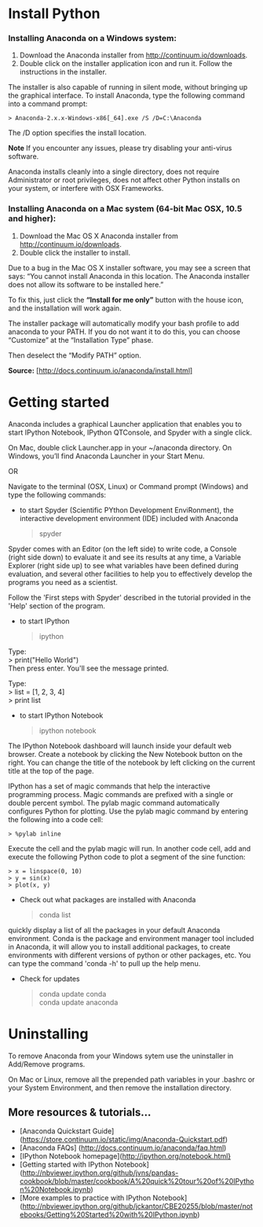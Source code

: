 Install Python
==============

### Installing Anaconda on a Windows system:

1. Download the Anaconda installer from http://continuum.io/downloads.
2. Double click on the installer application icon and run it. Follow the instructions in the installer.

The installer is also capable of running in silent mode, without bringing up the graphical interface. To install Anaconda, type the following command into a command prompt:

    > Anaconda-2.x.x-Windows-x86[_64].exe /S /D=C:\Anaconda

The /D option specifies the install location.

**Note**
If you encounter any issues, please try disabling your anti-virus software.

Anaconda installs cleanly into a single directory, does not require Administrator or
root privileges, does not affect other Python installs on your system, or interfere
with OSX Frameworks.

### Installing Anaconda on a Mac system (64-bit Mac OSX, 10.5 and higher):

1. Download the Mac OS X Anaconda installer from http://continuum.io/downloads. 
2. Double click the installer to install.

Due to a bug in the Mac OS X installer software, you may see a screen that says: 
“You cannot install Anaconda in this location. The Anaconda installer does not allow its software to be installed here.”

To fix this, just click the **“Install for me only”** button with the house icon, and the installation will work again.

The installer package will automatically modify your bash profile to add anaconda to your PATH. 
If you do not want it to do this, you can choose “Customize” at the “Installation Type” phase.

Then deselect the “Modify PATH” option.

**Source:** [http://docs.continuum.io/anaconda/install.html]


Getting started
===============

Anaconda includes a graphical Launcher application that enables you to start IPython Notebook, IPython QTConsole, and Spyder with a single click. 

On Mac, double click Launcher.app in your ~/anaconda directory.
On Windows, you’ll find Anaconda Launcher in your Start Menu.

OR

Navigate to the terminal (OSX, Linux) or Command prompt (Windows) and type the following commands:

* to start Spyder (Scientific PYthon Development EnviRonment), the interactive development environment (IDE) included with Anaconda

    > spyder

Spyder comes with an Editor (on the left side) to write code, a Console (right side down) to evaluate it and see its results at any time, a Variable Explorer (right side up) to see what variables have been defined during evaluation, and several other facilities to help you to effectively develop the programs you need as a scientist.

Follow the 'First steps with Spyder' described in the tutorial provided in the 'Help' section of the program. 

* to start IPython

    > ipython

Type:<br />
    > print("Hello World")<br />
Then press enter. You'll see the message printed.<br />

Type:<br />
    > list = [1, 2, 3, 4]<br />
    > print list<br />

* to start IPython Notebook

    > ipython notebook

The IPython Notebook dashboard will launch inside your default web browser. 
Create a notebook by clicking the New Notebook button on the right. You can change the title of the notebook by left clicking on the current title at the top of the page. 

IPython has a set of magic commands that help the interactive programming process. Magic commands are prefixed with a single or double percent symbol. The pylab magic command automatically configures Python for plotting. Use the pylab magic command by entering the following into a code cell:

    > %pylab inline

Execute the cell and the pylab magic will run. In another code cell, add and execute the following Python code to plot a segment of the sine function:
	
    > x = linspace(0, 10)
    > y = sin(x)
    > plot(x, y)

* Check out what packages are installed with Anaconda

    > conda list

quickly display a list of all the packages in your default Anaconda environment. 
Conda is the package and environment manager tool included in Anaconda, it will allow you to install additional packages, to create environments with different versions of python or other packages, etc.
You can type the command 'conda -h' to pull up the help menu.

* Check for updates

    > conda update conda<br />
    > conda update anaconda<br />


Uninstalling
============

To remove Anaconda from your Windows sytem use the uninstaller in Add/Remove programs.

On Mac or Linux, remove all the prepended path variables in your .bashrc or your System Environment, and then remove the installation directory.


## More resources & tutorials...
* [Anaconda Quickstart Guide] (https://store.continuum.io/static/img/Anaconda-Quickstart.pdf)
* [Anaconda FAQs] (http://docs.continuum.io/anaconda/faq.html)
* [IPython Notebook homepage](http://ipython.org/notebook.html}
* [Getting started with IPython Notebook] (http://nbviewer.ipython.org/github/jvns/pandas-cookbook/blob/master/cookbook/A%20quick%20tour%20of%20IPython%20Notebook.ipynb)
* [More examples to practice with IPython Notebook] (http://nbviewer.ipython.org/github/jckantor/CBE20255/blob/master/notebooks/Getting%20Started%20with%20IPython.ipynb)

